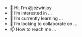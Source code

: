 - 👋 Hi, I’m @jezwinjoy
- 👀 I’m interested in ...
- 🌱 I’m currently learning ...
- 💞️ I’m looking to collaborate on ...
- 📫 How to reach me ...

<!---
jezwinjoy/jezwinjoy is a ✨ special ✨ repository because its `README.md` (this file) appears on your GitHub profile.
You can click the Preview link to take a look at your changes.
--->
